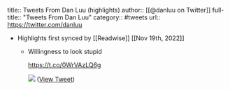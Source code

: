 title:: Tweets From Dan Luu (highlights)
author:: [[@danluu on Twitter]]
full-title:: "Tweets From Dan Luu"
category:: #tweets
url:: https://twitter.com/danluu

- Highlights first synced by [[Readwise]] [[Nov 19th, 2022]]
	- Willingness to look stupid
	  
	  https://t.co/0WrVAzLQ6g 
	  
	  ![](https://pbs.twimg.com/media/FCNkwEPVQAELOpq.png) ([View Tweet](https://twitter.com/danluu/status/1451114505438568448))